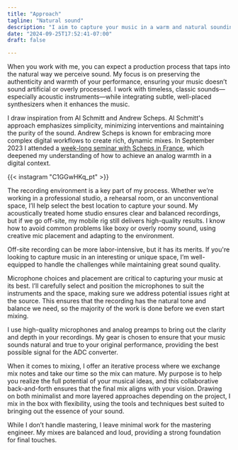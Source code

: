 ```yaml
---
title: "Approach"
tagline: "Natural sound"
description: "I aim to capture your music in a warm and natural sounding way."
date: "2024-09-25T17:52:41-07:00"
draft: false

---
```


When you work with me, you can expect a production process that taps into the
natural way we perceive sound. My focus is on preserving the authenticity and
warmth of your performance, ensuring your music doesn’t sound artificial or
overly processed. I work with timeless, classic sounds—especially acoustic
instruments—while integrating subtle, well-placed synthesizers when it enhances
the music.

<!--more-->

I draw inspiration from Al Schmitt and Andrew Scheps. Al Schmitt's approach
emphasizes simplicity, minimizing interventions and maintaining the purity of
the sound. Andrew Scheps is known for embracing more complex digital workflows
to create rich, dynamic mixes. In September 2023 I attended a [week-long seminar
with Scheps in France][mwtm], which deepened my understanding of how to achieve
an analog warmth in a digital context.

{{< instagram "C1GGwHKq_pt" >}}

The recording environment is a key part of my process. Whether we’re working in
a professional studio, a rehearsal room, or an unconventional space, I’ll help
select the best location to capture your sound. My acoustically treated home
studio ensures clear and balanced recordings, but if we go off-site, my mobile
rig still delivers high-quality results. I know how to avoid common problems
like boxy or overly roomy sound, using creative mic placement and adapting to
the environment.

Off-site recording can be more labor-intensive, but it has its merits. If you're
looking to capture music in an interesting or unique space, I’m well-equipped to
handle the challenges while maintaining great sound quality.

Microphone choices and placement are critical to capturing your music at its
best. I’ll carefully select and position the microphones to suit the instruments
and the space, making sure we address potential issues right at the source. This
ensures that the recording has the natural tone and balance we need, so the
majority of the work is done before we even start mixing.

I use high-quality microphones and analog preamps to bring out the clarity and
depth in your recordings. My gear is chosen to ensure that your music sounds
natural and true to your original performance, providing the best possible
signal for the ADC converter.

When it comes to mixing, I offer an iterative process where we exchange mix
notes and take our time so the mix can mature. My purpose is to help you realize
the full potential of your musical ideas, and this collaborative back-and-forth
ensures that the final mix aligns with your vision. Drawing on both minimalist
and more layered approaches depending on the project, I mix in the box with
flexibility, using the tools and techniques best suited to bringing out the
essence of your sound.

While I don’t handle mastering, I leave minimal work for the mastering engineer.
My mixes are balanced and loud, providing a strong foundation for final touches.

[mwtm]: https://www.instagram.com/mblizinski/p/C1GGwHKq_pt/
